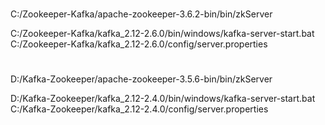 #
C:/Zookeeper-Kafka/apache-zookeeper-3.6.2-bin/bin/zkServer

C:/Zookeeper-Kafka/kafka_2.12-2.6.0/bin/windows/kafka-server-start.bat C:/Zookeeper-Kafka/kafka_2.12-2.6.0/config/server.properties


# 
D:/Kafka-Zookeeper/apache-zookeeper-3.5.6-bin/bin/zkServer

D:/Kafka-Zookeeper/kafka_2.12-2.4.0/bin/windows/kafka-server-start.bat C:/Kafka-Zookeeper/kafka_2.12-2.4.0/config/server.properties

